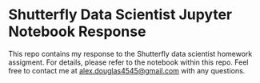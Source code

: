 # Shutterfly Data Scientist Jupyter Notebook Response
This repo contains my response to the Shutterfly data scientist homework assigment. For details, please refer to the notebook within this repo. Feel free to contact me at alex.douglas4545@gmail.com with any questions.
